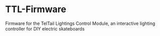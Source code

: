 # TTL-Firmware
Firmware for the TelTail Lightings Control Module, an interactive lighting controller for DIY electric skateboards
